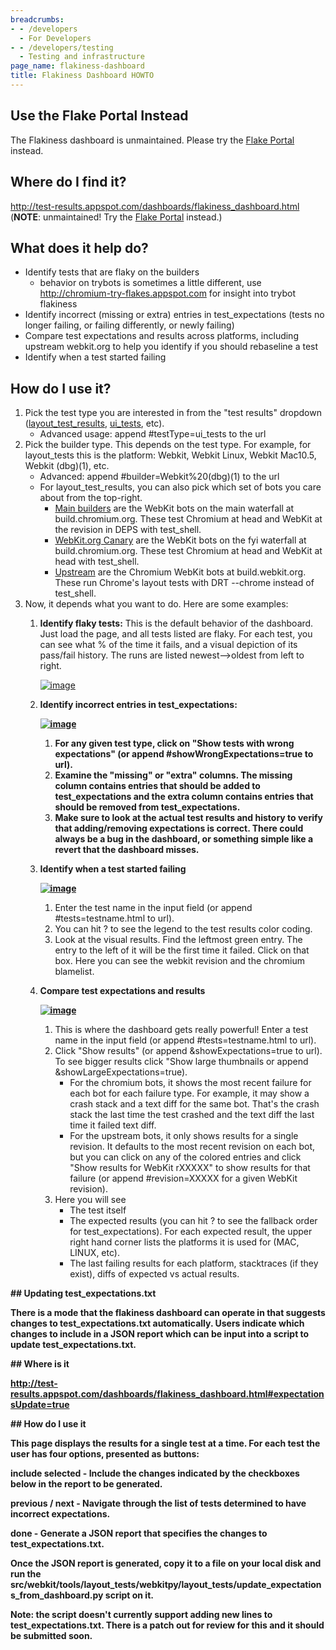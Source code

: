 ```yaml
---
breadcrumbs:
- - /developers
  - For Developers
- - /developers/testing
  - Testing and infrastructure
page_name: flakiness-dashboard
title: Flakiness Dashboard HOWTO
---
```


## Use the Flake Portal Instead

The Flakiness dashboard is unmaintained. Please try the [Flake
Portal](https://chromium.googlesource.com/infra/infra/+/HEAD/appengine/findit/docs/flake_portal.md)
instead.

## Where do I find it?

<http://test-results.appspot.com/dashboards/flakiness_dashboard.html> (**NOTE**:
unmaintained! Try the [Flake
Portal](https://chromium.googlesource.com/infra/infra/+/HEAD/appengine/findit/docs/flake_portal.md)
instead.)

## What does it help do?

*   Identify tests that are flaky on the builders
    *   behavior on trybots is sometimes a little different, use
                <http://chromium-try-flakes.appspot.com> for insight into trybot
                flakiness
*   Identify incorrect (missing or extra) entries in test_expectations
            (tests no longer failing, or failing differently, or newly failing)
*   Compare test expectations and results across platforms, including
            upstream webkit.org to help you identify if you should rebaseline a
            test
*   Identify when a test started failing

## How do I use it?

1.  Pick the test type you are interested in from the "test results"
            dropdown
            ([layout_test_results](http://test-results.appspot.com/dashboards/flakiness_dashboard.html),
            [ui_tests](http://test-results.appspot.com/dashboards/flakiness_dashboard.html#testType=ui_tests),
            etc).
    *   Advanced usage: append #testType=ui_tests to the url
2.  Pick the builder type. This depends on the test type. For example,
            for layout_tests this is the platform: Webkit, Webkit Linux, Webkit
            Mac10.5, Webkit (dbg)(1), etc.
    *   Advanced: append #builder=Webkit%20(dbg)(1) to the url
    *   For layout_test_results, you can also pick which set of bots you
                care about from the top-right.
        *   [Main
                    builders](http://test-results.appspot.com/dashboards/flakiness_dashboard.html)
                    are the WebKit bots on the main waterfall at
                    build.chromium.org. These test Chromium at head and WebKit
                    at the revision in DEPS with test_shell.
        *   [WebKit.org
                    Canary](http://test-results.appspot.com/dashboards/flakiness_dashboard.html#useWebKitCanary=true)
                    are the WebKit bots on the fyi waterfall at
                    build.chromium.org. These test Chromium at head and WebKit
                    at head with test_shell.
        *   [Upstream](http://test-results.appspot.com/dashboards/flakiness_dashboard.html#upstreamWebKit=true)
                    are the Chromium WebKit bots at build.webkit.org. These run
                    Chrome's layout tests with DRT --chrome instead of
                    test_shell.
3.  Now, it depends what you want to do. Here are some examples:
    1.  **Identify flaky tests:**
        This is the default behavior of the dashboard. Just load the page, and
        all tests listed are flaky. For each test, you can see what % of the
        time it fails, and a visual depiction of its pass/fail history. The runs
        are listed newest--&gt;oldest from left to right.

        [<img alt="image"
        src="/developers/testing/flakiness-dashboard/flaky3.jpg">](/developers/testing/flakiness-dashboard/flaky3.jpg)

    2.  **Identify incorrect entries in test_expectations:**

        **[<img alt="image"
        src="/developers/testing/flakiness-dashboard/missingorextra.jpg">](/developers/testing/flakiness-dashboard/missingorextra.jpg)**

        1.  **For any given test type, click on "Show tests with wrong
                    expectations" (or append #showWrongExpectations=true to
                    url).**
        2.  **Examine the "missing" or "extra" columns. The missing
                    column contains entries that should be added to
                    test_expectations and the extra column contains entries that
                    should be removed from test_expectations.**
        3.  **Make sure to look at the actual test results and history
                    to verify that adding/removing expectations is correct.
                    There could always be a bug in the dashboard, or something
                    simple like a revert that the dashboard misses.**
    3.  **Identify when a test started failing**

        **[<img alt="image"
        src="/developers/testing/flakiness-dashboard/newFailingTest.jpg">](/developers/testing/flakiness-dashboard/newFailingTest.jpg)**

        1.  Enter the test name in the input field (or append
                    #tests=testname.html to url).
        2.  You can hit ? to see the legend to the test results color
                    coding.
        3.  Look at the visual results. Find the leftmost green entry.
                    The entry to the left of it will be the first time it
                    failed. Click on that box. Here you can see the webkit
                    revision and the chromium blamelist.
    4.  **Compare test expectations and results**

        **[<img alt="image"
        src="/developers/testing/flakiness-dashboard/seeResults2.jpg">](/developers/testing/flakiness-dashboard/seeResults2.jpg)**

        1.  This is where the dashboard gets really powerful! Enter a
                    test name in the input field (or append #tests=testname.html
                    to url).
        2.  Click "Show results" (or append &showExpectations=true to
                    url). To see bigger results click "Show large thumbnails or
                    append &showLargeExpectations=true).
            *   For the chromium bots, it shows the most recent failure
                        for each bot for each failure type. For example, it may
                        show a crash stack and a text diff for the same bot.
                        That's the crash stack the last time the test crashed
                        and the text diff the last time it failed text diff.
            *   For the upstream bots, it only shows results for a
                        single revision. It defaults to the most recent revision
                        on each bot, but you can click on any of the colored
                        entries and click "Show results for WebKit rXXXXX" to
                        show results for that failure (or append #revision=XXXXX
                        for a given WebKit revision).
        3.  Here you will see
            *   The test itself
            *   The expected results (you can hit ? to see the fallback
                        order for test_expectations). For each expected result,
                        the upper right hand corner lists the platforms it is
                        used for (MAC, LINUX, etc).
            *   The last failing results for each platform, stacktraces
                        (if they exist), diffs of expected vs actual results.

**## Updating test_expectations.txt**

**There is a mode that the flakiness dashboard can operate in that suggests
changes to test_expectations.txt automatically. Users indicate which changes to
include in a JSON report which can be input into a script to update
test_expectations.txt.**

**## **Where is it****

**<http://test-results.appspot.com/dashboards/flakiness_dashboard.html#expectationsUpdate=true>**

**## **How do I use it****

**This page displays the results for a single test at a time. For each test the
user has four options, presented as buttons:**

****include selected** - Include the changes indicated by the checkboxes below
in the report to be generated.**

****previous / next** - Navigate through the list of tests determined to have
incorrect expectations.**

****done** - Generate a JSON report that specifies the changes to
test_expectations.txt.**

**Once the JSON report is generated, copy it to a file on your local disk and
run the
src/webkit/tools/layout_tests/webkitpy/layout_tests/update_expectations_from_dashboard.py
script on it.**

**Note: the script doesn't currently support adding new lines to
test_expectations.txt. There is a patch out for review for this and it should be
submitted soon.**